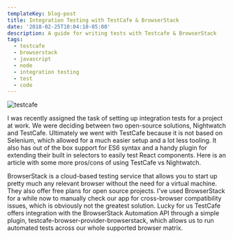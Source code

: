 ```yaml
---
templateKey: blog-post
title: Integration Testing with TestCafe & BrowserStack
date: '2018-02-25T10:04:10-05:00'
description: A guide for writing tests with Testcafe & BrowserStack
tags:
  - testcafe
  - browserstack
  - javascript
  - node
  - integration testing
  - test
  - code
---
```

![testcafe](/img/testcafe.png)

I was recently assigned the task of setting up integration tests for a project at work. We were deciding between two open-source solutions, Nightwatch and TestCafe. Ultimately we went with TestCafe because it is not based on Selenium, which allowed for a much easier setup and a lot less tooling. It also has out of the box support for ES6 syntax and a handy plugin for extending their built in selectors to easily test React components. Here is an article with some more pros/cons of using TestCafe vs Nightwatch.

BrowserStack is a cloud-based testing service that allows you to start up pretty much any relevant browser without the need for a virtual machine. They also offer free plans for open source projects. I've used BrowserStack for a while now to manually check our app for cross-browser compatibility issues, which is obviously not the greatest solution. Lucky for us TestCafe offers integration with the BrowserStack Automation API through a simple plugin, testcafe-browser-provider-browserstack, which allows us to run automated tests across our whole supported browser matrix.
